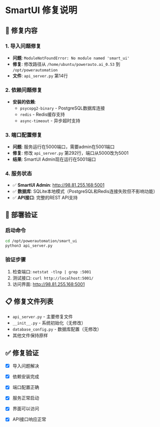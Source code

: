 # SmartUI 修复说明

## 🔧 修复内容

### **1. 导入问题修复**
- **问题**: `ModuleNotFoundError: No module named 'smart_ui'`
- **修复**: 修改路径从 `/home/ubuntu/powerauto.ai_0.53` 到 `/opt/powerautomation`
- **文件**: `api_server.py` 第14行

### **2. 依赖问题修复**
- **安装的依赖**:
  - `psycopg2-binary` - PostgreSQL数据库连接
  - `redis` - Redis缓存支持
  - `async-timeout` - 异步超时支持

### **3. 端口配置修复**
- **问题**: 服务运行在5000端口，需要admin在5001端口
- **修复**: 修改 `api_server.py` 第292行，端口从5000改为5001
- **结果**: SmartUI Admin现在运行在5001端口

### **4. 服务状态**
- ✅ **SmartUI Admin**: http://98.81.255.168:5001
- ✅ **数据库**: SQLite本地模式（PostgreSQL和Redis连接失败但不影响功能）
- ✅ **API接口**: 完整的REST API支持

## 🚀 部署验证

### **启动命令**
```bash
cd /opt/powerautomation/smart_ui
python3 api_server.py
```

### **验证步骤**
1. 检查端口: `netstat -tlnp | grep :5001`
2. 测试接口: `curl http://localhost:5001/`
3. 访问界面: http://98.81.255.168:5001

## 📋 修复文件列表

- `api_server.py` - 主要修复文件
- `__init__.py` - 系统初始化（无修改）
- `database_config.py` - 数据库配置（无修改）
- 其他文件保持原样

## ✅ 修复验证

- [x] 导入问题解决
- [x] 依赖安装完成
- [x] 端口配置正确
- [x] 服务正常启动
- [x] 界面可以访问
- [x] API接口响应正常

